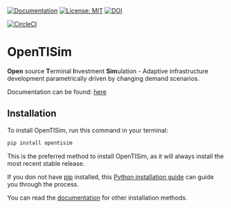 [ ![Documentation](https://img.shields.io/badge/sphinx-documentation-informational.svg)](https://opentisim.readthedocs.org)
[ ![License: MIT](https://img.shields.io/badge/License-MIT-informational.svg)](https://github.com/TUDelft-CITG/Terminal-Optimization/blob/master/LICENSE.txt)
[![DOI](https://zenodo.org/badge/DOI/10.5281/zenodo.3341606.svg)](https://doi.org/10.5281/zenodo.3341606)

[![CircleCI](https://circleci.com/gh/TUDelft-CITG/OpenTISim.svg?style=svg&circle-token=e80be990a1415185a3aee7c7304e86bbef094eb5)](https://circleci.com/gh/TUDelft-CITG/OpenTISim)

# OpenTISim

**Open** source **T**erminal **I**nvestment **Sim**ulation - Adaptive infrastructure development parametrically driven by changing demand scenarios.

Documentation can be found: [here](https://opentisim.readthedocs.org)

## Installation

To install OpenTISim, run this command in your terminal:

``` bash
pip install opentisim
```

This is the preferred method to install OpenTISim, as it will always install the most recent stable release.

If you don not have [pip](https://pip.pypa.io) installed, this [Python installation guide](http://docs.python-guide.org/en/latest/starting/installation/) can guide you through the process.

You can read the [documentation](https://opentisim.readthedocs.io/en/latest/installation.html) for other installation methods.
